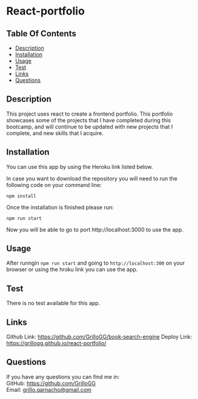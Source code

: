 # React-portfolio

## Table Of Contents

  - [Description](#description)
  - [Installation](#installation)
  - [Usage](#usage)
  - [Test](#test)
  - [Links](#links)
  - [Questions](#questions)

## Description

This project uses react to create a frontend portfolio. This portfolio showcases some of the projects that I have completed during this bootcamp, and will continue to be updated with new projects that I complete, and new skills that I acquire.

## Installation

You can use this app by using the Heroku link listed below.

In case you want to download the repository you will need to run the following code on your command line:

```
npm install
```

Once the installation is finished please run:

```
npm run start
```

Now you will be able to go to port http://localhost:3000 to use the app.

## Usage

After runngin `npm run start` and going to `http://localhost:300` on your browser or using the hroku link you can use the app.

## Test

There is no test available for this app.

## Links

Github Link: https://github.com/GrilloGG/book-search-engine
Deploy Link: https://grillogg.github.io/react-portfolio/

## Questions

If you have any questions you can find me in: </br>
GitHub: https://github.com/GrilloGG </br>
Email: grillo.garnacho@gmail.com
